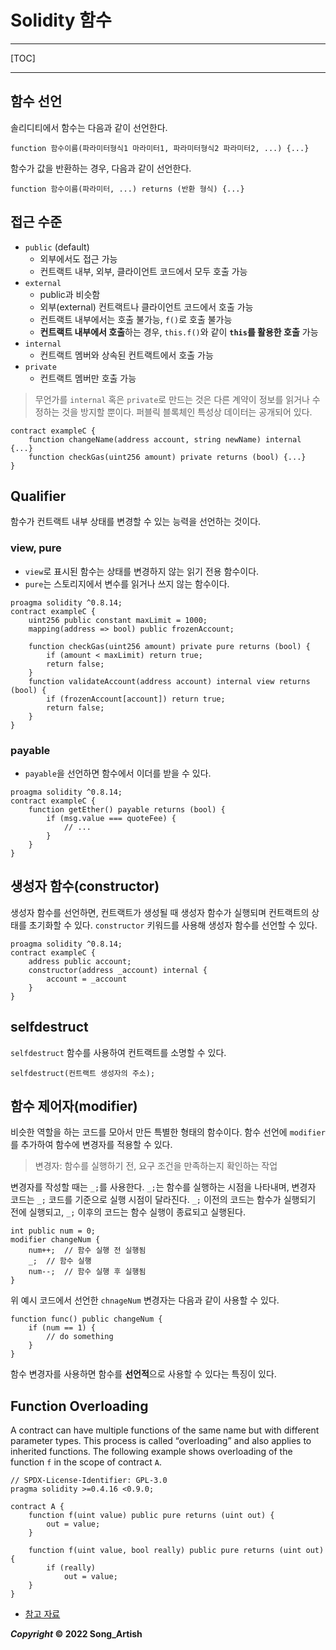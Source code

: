 # Solidity 함수

---

[TOC]

---



## 함수 선언

솔리디티에서 함수는 다음과 같이 선언한다.

```solidity
function 함수이름(파라미터형식1 마라미터1, 파라미터형식2 파라미터2, ...) {...}
```

함수가 값을 반환하는 경우, 다음과 같이 선언한다.

```solidity
function 함수이름(파라미터, ...) returns (반환 형식) {...}
```



## 접근 수준

- `public` (default)
  - 외부에서도 접근 가능
  - 컨트랙트 내부, 외부, 클라이언트 코드에서 모두 호출 가능
- `external`
  - public과 비슷함
  - 외부(external) 컨트랙트나 클라이언트 코드에서 호출 가능
  - 컨트랙트 내부에서는 호출 불가능, `f()`로 호출 불가능
  - **컨트랙트 내부에서 호출**하는 경우, `this.f()`와 같이 **`this`를 활용한 호출** 가능
- `internal`
  - 컨트랙트 멤버와 상속된 컨트랙트에서 호출 가능
- `private`
  - 컨트랙트 멤버만 호출 가능

> 무언가를 `internal` 혹은 `private`로 만드는 것은 다른 계약이 정보를 읽거나 수정하는 것을 방지할 뿐이다. 퍼블릭 블록체인 특성상 데이터는 공개되어 있다.

```solidity
contract exampleC {
	function changeName(address account, string newName) internal {...}
	function checkGas(uint256 amount) private returns (bool) {...}
}
```



## Qualifier

함수가 컨트랙트 내부 상태를 변경할 수 있는 능력을 선언하는 것이다.

### view, pure

- `view`로 표시된 함수는 상태를 변경하지 않는 읽기 전용 함수이다. 
- `pure`는 스토리지에서 변수를 읽거나 쓰지 않는 함수이다.

```solidity
proagma solidity ^0.8.14;
contract exampleC {
	uint256 public constant maxLimit = 1000;
	mapping(address => bool) public frozenAccount;
	
	function checkGas(uint256 amount) private pure returns (bool) {
		if (amount < maxLimit) return true;
		return false;
	}
	function validateAccount(address account) internal view returns (bool) {
		if (frozenAccount[account]) return true;
		return false;
	}
}
```

### payable

- `payable`을 선언하면 함수에서 이더를 받을 수 있다.

```solidity
proagma solidity ^0.8.14;
contract exampleC {
	function getEther() payable returns (bool) {
		if (msg.value === quoteFee) {
			// ...
		}
	}
}
```



## 생성자 함수(constructor)

생성자 함수를 선언하면, 컨트랙트가 생성될 때 생성자 함수가 실행되며 컨트랙트의 상태를 초기화할 수 있다. `constructor` 키워드를 사용해 생성자 함수를 선언할 수 있다.

```solidity
proagma solidity ^0.8.14;
contract exampleC {
	address public account;
	constructor(address _account) internal {
		account = _account
	}
}
```



## selfdestruct

`selfdestruct` 함수를 사용하여 컨트랙트를 소명할 수 있다.

```solidity
selfdestruct(컨트랙트 생성자의 주소);
```



## 함수 제어자(modifier)

비슷한 역할을 하는 코드를 모아서 만든 특별한 형태의 함수이다. 함수 선언에 `modifier`를 추가하여 함수에 변경자를 적용할 수 있다.

> 변경자: 함수를 실행하기 전, 요구 조건을 만족하는지 확인하는 작업

변경자를 작성할 때는 `_;`를 사용한다. `_;`는 함수를 실행하는 시점을 나타내며, 변경자 코드는 `_;` 코드를 기준으로 실행 시점이 달라진다. `_;` 이전의 코드는 함수가 실행되기 전에 실행되고, `_;` 이후의 코드는 함수 실행이 종료되고 실행된다.

```solidity
int public num = 0;
modifier changeNum {
	num++;	// 함수 실행 전 실행됨
	_;	// 함수 실행
	num--;	// 함수 실행 후 실행됨
}
```

위 예시 코드에서 선언한 `chnageNum` 변경자는 다음과 같이 사용할 수 있다.

```solidity
function func() public changeNum {
	if (num == 1) {
		// do something
	}
}
```

함수 변경자를 사용하면 함수를 **선언적**으로 사용할 수 있다는 특징이 있다.



## Function Overloading

A contract can have multiple functions of the same name but with different parameter types. This process is called “overloading” and also applies to inherited functions. The following example shows overloading of the function `f` in the scope of contract `A`.

```solidity
// SPDX-License-Identifier: GPL-3.0
pragma solidity >=0.4.16 <0.9.0;

contract A {
    function f(uint value) public pure returns (uint out) {
        out = value;
    }

    function f(uint value, bool really) public pure returns (uint out) {
        if (really)
            out = value;
    }
}
```

- [참고 자료](https://docs.soliditylang.org/en/v0.8.14/contracts.html?highlight=constant#function-overloading)



***Copyright* © 2022 Song_Artish**